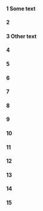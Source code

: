 #### 1 Some text
#### 2
#### 3 Other text
#### 4
#### 5
#### 6
#### 7
#### 8
#### 9
#### 10
#### 11
#### 12
#### 13
#### 14
#### 15